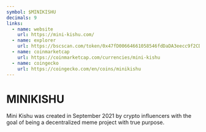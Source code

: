 ```yaml
---
symbol: $MINIKISHU
decimals: 9
links:
  - name: website
    url: https://mini-kishu.com/
  - name: explorer
    url: https://bscscan.com/token/0x47fD00664661058546fdDaDA3eecc9f2CD41020e
  - name: coinmarketcap
    url: https://coinmarketcap.com/currencies/mini-kishu
  - name: coingecko
    url: https://coingecko.com/en/coins/minikishu
---
```


# MINIKISHU

Mini Kishu was created in September 2021 by crypto influencers with the goal of being a decentralized meme project with true purpose.
